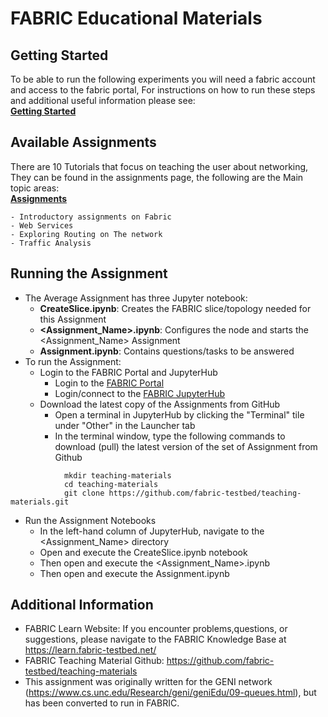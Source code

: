 # FABRIC Educational Materials

## Getting Started
To be able to run the following experiments you will need a fabric account and access to the fabric portal, For instructions on how to run these steps and additional useful information please see:
<br>**[Getting Started](https://github.com/fabric-testbed/teaching-materials/blob/main/Getting%20Started.md)**


## Available Assignments
 There are 10 Tutorials that focus on teaching the user about networking, They can be found in the assignments page, the following are the Main topic areas:
 <br>**[Assignments](https://github.com/fabric-testbed/teaching-materials/tree/main/assignments)**
 
	- Introductory assignments on Fabric
	- Web Services
	- Exploring Routing on The network
	- Traffic Analysis

## Running the Assignment
- The Average Assignment has three Jupyter notebook:
    - **CreateSlice.ipynb**: Creates the FABRIC slice/topology needed for this Assignment
    - **\<Assignment_Name>.ipynb**: Configures the node and starts the \<Assignment_Name> Assignment
    - **Assignment.ipynb**: Contains questions/tasks to be answered
- To run the Assignment:
   - Login to the FABRIC Portal and JupyterHub
    	- Login to the [FABRIC Portal](https://portal.fabric-testbed.net/)
    	- Login/connect to the [FABRIC JupyterHub](https://learn.fabric-testbed.net/knowledge-base/creating-your-first-experiment-in-jupyter-hub/)
   - Download the latest copy of the Assignments from GitHub
    	- Open a terminal in JupyterHub by clicking the "Terminal" tile under "Other" in the Launcher tab
    	- In the terminal window, type the following commands to download (pull) the latest version of the set of Assignment from Github
```
        	mkdir teaching-materials
        	cd teaching-materials
        	git clone https://github.com/fabric-testbed/teaching-materials.git
```

   - Run the Assignment Notebooks
    	- In the left-hand column of JupyterHub, navigate to the \<Assignment_Name> directory
    	- Open and execute the CreateSlice.ipynb notebook
        - Then open and execute the \<Assignment_Name>.ipynb
        - Then open and execute the Assignment.ipynb
        

## Additional Information
- FABRIC Learn Website: If you encounter problems,questions, or suggestions, please navigate to the FABRIC Knowledge Base at https://learn.fabric-testbed.net/
- FABRIC Teaching Material Github: <https://github.com/fabric-testbed/teaching-materials>
- This assignment was originally written for the GENI network (<https://www.cs.unc.edu/Research/geni/geniEdu/09-queues.html>), but has been converted to run in FABRIC.
